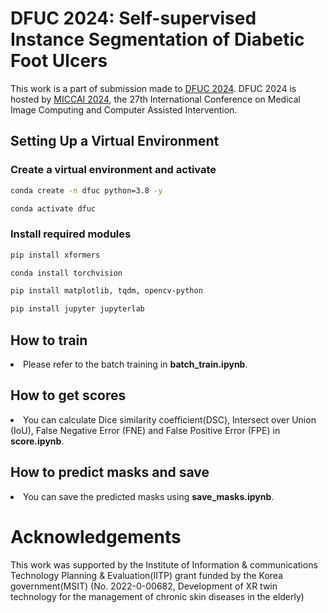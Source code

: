# DFUC 2024: Self-supervised Instance Segmentation of Diabetic Foot Ulcers

This work is a part of submission made to [DFUC 2024](https://dfu-challenge.github.io/).
DFUC 2024 is hosted by [MICCAI 2024](https://conferences.miccai.org/2024/en/), the 27th International Conference on Medical Image Computing and Computer Assisted Intervention.

## Setting Up a Virtual Environment

### Create a virtual environment and activate
```bash
conda create -n dfuc python=3.8 -y
````
```bash
conda activate dfuc
````

### Install required modules
```bash
pip install xformers
````
```bash
conda install torchvision
````
```bash
pip install matplotlib, tqdm, opencv-python
````
```bash
pip install jupyter jupyterlab
````

## How to train
<li> Please refer to the batch training in <b>batch_train.ipynb</b>.</li>

## How to get scores
<li> You can calculate Dice similarity coefficient(DSC), Intersect over Union (IoU), False Negative Error (FNE) and False Positive Error (FPE) in <b>score.ipynb</b>.</li>

## How to predict masks and save
<li> You can save the predicted masks using <b>save_masks.ipynb</b>.</li>

# Acknowledgements
This work was supported by the Institute of Information & communications Technology Planning & Evaluation(IITP) grant funded by the Korea government(MSIT) (No. 2022-0-00682, Development of XR twin technology for the management of chronic skin diseases in the elderly)

